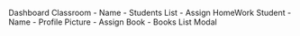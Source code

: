 Dashboard
Classroom - Name - Students List - Assign HomeWork
Student - Name - Profile Picture - Assign Book - Books List Modal
